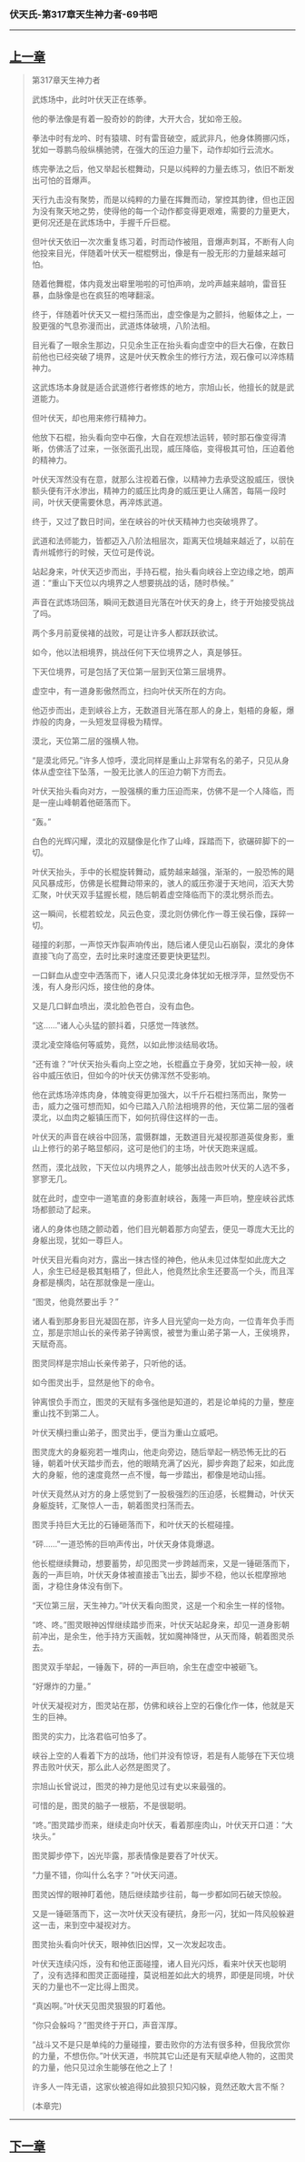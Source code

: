 ### 伏天氏-第317章天生神力者-69书吧

--------
[上一章](./559a9831f09632a6c02d5fd7db3206ed.md)
--------


>
>
>
>第317章天生神力者
>
>武炼场中，此时叶伏天正在练拳。
>
>他的拳法像是有着一股奇妙的韵律，大开大合，犹如帝王般。
>
>拳法中时有龙吟、时有猿啸、时有雷音破空，威武非凡，他身体腾挪闪烁，犹如一尊鹏鸟般纵横驰骋，在强大的压迫力量下，动作却如行云流水。
>
>练完拳法之后，他又举起长棍舞动，只是以纯粹的力量去练习，依旧不断发出可怕的音爆声。
>
>天行九击没有聚势，而是以纯粹的力量在挥舞而动，掌控其韵律，但也正因为没有聚天地之势，使得他的每一个动作都变得更艰难，需要的力量更大，更何况还是在武炼场中，手握千斤巨棍。
>
>但叶伏天依旧一次次重复练习着，时而动作被阻，音爆声刺耳，不断有人向他投来目光，伴随着叶伏天一棍棍劈出，像是有一股无形的力量越来越可怕。
>
>随着他舞棍，体内竟发出噼里啪啦的可怕声响，龙吟声越来越响，雷音狂暴，血脉像是也在疯狂的咆哮翻滚。
>
>终于，伴随着叶伏天又一棍扫荡而出，虚空像是为之颤抖，他躯体之上，一股更强的气息弥漫而出，武道炼体破境，八阶法相。
>
>目光看了一眼余生那边，只见余生正在抬头看向虚空中的巨大石像，在数日前他也已经突破了境界，这是叶伏天教余生的修行方法，观石像可以淬炼精神力。
>
>这武炼场本身就是适合武道修行者修炼的地方，宗旭山长，他擅长的就是武道能力。
>
>但叶伏天，却也用来修行精神力。
>
>他放下石棍，抬头看向空中石像，大自在观想法运转，顿时那石像变得清晰，仿佛活了过来，一张张面孔出现，威压降临，变得极其可怕，压迫着他的精神力。
>
>叶伏天浑然没有在意，就那么注视着石像，以精神力去承受这股威压，很快额头便有汗水渗出，精神力的威压比肉身的威压更让人痛苦，每隔一段时间，叶伏天便需要休息，再淬炼武道。
>
>终于，又过了数日时间，坐在峡谷的叶伏天精神力也突破境界了。
>
>武道和法师能力，皆都迈入八阶法相层次，距离天位境越来越近了，以前在青州城修行的时候，天位可是传说。
>
>站起身来，叶伏天迈步而出，手持石棍，抬头看向峡谷上空边缘之地，朗声道：“重山下天位以内境界之人想要挑战的话，随时恭候。”
>
>声音在武炼场回荡，瞬间无数道目光落在叶伏天的身上，终于开始接受挑战了吗。
>
>两个多月前夏侯褚的战败，可是让许多人都跃跃欲试。
>
>如今，他以法相境界，挑战任何下天位境界之人，真是够狂。
>
>下天位境界，可是包括了天位第一层到天位第三层境界。
>
>虚空中，有一道身影傲然而立，扫向叶伏天所在的方向。
>
>他迈步而出，走到峡谷上方，无数道目光落在那人的身上，魁梧的身躯，爆炸般的肉身，一头短发显得极为精悍。
>
>漠北，天位第二层的强横人物。
>
>“是漠北师兄。”许多人惊呼，漠北同样是重山上非常有名的弟子，只见从身体从虚空往下坠落，一股无比骇人的压迫力朝下方而去。
>
>叶伏天抬头看向对方，一股强横的重力压迫而来，仿佛不是一个人降临，而是一座山峰朝着他砸落而下。
>
>“轰。”
>
>白色的光辉闪耀，漠北的双腿像是化作了山峰，踩踏而下，欲碾碎脚下的一切。
>
>叶伏天抬头，手中的长棍旋转舞动，威势越来越强，渐渐的，一股恐怖的飓风风暴成形，仿佛是长棍舞动带来的，骇人的威压弥漫于天地间，滔天大势汇聚，叶伏天双手猛握长棍，随后朝着虚空降临而下的漠北劈杀而去。
>
>这一瞬间，长棍若蛟龙，风云色变，漠北则仿佛化作一尊王侯石像，踩碎一切。
>
>碰撞的刹那，一声惊天炸裂声响传出，随后诸人便见山石崩裂，漠北的身体直接飞向了高空，去时比来时速度还要更快更猛烈。
>
>一口鲜血从虚空中洒落而下，诸人只见漠北身体犹如无根浮萍，显然受伤不浅，有人身形闪烁，接住他的身体。
>
>又是几口鲜血喷出，漠北脸色苍白，没有血色。
>
>“这……”诸人心头猛的颤抖着，只感觉一阵骇然。
>
>漠北凌空降临何等威势，竟然，以如此惨淡结局收场。
>
>“还有谁？”叶伏天抬头看向上空之地，长棍矗立于身旁，犹如天神一般，峡谷中威压依旧，但如今的叶伏天仿佛浑然不受影响。
>
>他在武炼场淬炼肉身，体魄变得更加强大，以千斤石棍扫荡而出，聚势一击，威力之强可想而知，如今已踏入八阶法相境界的他，天位第二层的强者漠北，以血肉之躯镇压而下，如何抗得住这样的一击。
>
>叶伏天的声音在峡谷中回荡，震慑群雄，无数道目光凝视那道英俊身影，重山上修行的弟子略显郁闷，这可是他们的主场，叶伏天跑来逞威。
>
>然而，漠北战败，下天位以内境界之人，能够出战击败叶伏天的人选不多，寥寥无几。
>
>就在此时，虚空中一道笔直的身影直射峡谷，轰隆一声巨响，整座峡谷武炼场都颤动了起来。
>
>诸人的身体也随之颤动着，他们目光朝着那方向望去，便见一尊庞大无比的身躯出现，犹如一尊巨人。
>
>叶伏天目光看向对方，露出一抹古怪的神色，他从未见过体型如此庞大之人，余生已经是极其魁梧了，但此人，他竟然比余生还要高一个头，而且浑身都是横肉，站在那就像是一座山。
>
>“图灵，他竟然要出手？”
>
>诸人看到那身影目光凝固在那，许多人目光望向一处方向，一位青年负手而立，那是宗旭山长的亲传弟子钟离恨，被誉为重山弟子第一人，王侯境界，天赋奇高。
>
>图灵同样是宗旭山长亲传弟子，只听他的话。
>
>如今图灵出手，显然是他下的命令。
>
>钟离恨负手而立，图灵的天赋有多强他是知道的，若是论单纯的力量，整座重山找不到第二人。
>
>叶伏天横扫重山弟子，图灵出手，便当为重山立威吧。
>
>图灵庞大的身躯宛若一堆肉山，他走向旁边，随后举起一柄恐怖无比的石锤，朝着叶伏天踏步而去，他的眼睛充满了凶光，脚步奔跑了起来，如此庞大的身躯，他的速度竟然一点不慢，每一步踏出，都像是地动山摇。
>
>叶伏天竟然从对方的身上感觉到了一股极强烈的压迫感，长棍舞动，叶伏天身躯旋转，汇聚惊人一击，朝着图灵扫荡而去。
>
>图灵手持巨大无比的石锤砸落而下，和叶伏天的长棍碰撞。
>
>“砰……”一道恐怖的巨响声传出，叶伏天身体竟爆退。
>
>他长棍继续舞动，想要蓄势，却见图灵一步跨越而来，又是一锤砸落而下，轰的一声巨响，叶伏天身体被直接击飞出去，脚步不稳，他以长棍摩擦地面，才稳住身体没有倒下。
>
>“天位第三层，天生神力。”叶伏天看向图灵，这是一个和余生一样的怪物。
>
>“咚、咚。”图灵眼神凶悍继续踏步而来，叶伏天站起身来，却见一道身影朝前冲出，是余生，他手持方天画戟，犹如魔神降世，从天而降，朝着图灵杀去。
>
>图灵双手举起，一锤轰下，砰的一声巨响，余生在虚空中被砸飞。
>
>“好爆炸的力量。”
>
>叶伏天凝视对方，图灵站在那，仿佛和峡谷上空的石像化作一体，他就是天生的巨神。
>
>图灵的实力，比洛君临可怕多了。
>
>峡谷上空的人看着下方的战场，他们并没有惊讶，若是有人能够在下天位境界击败叶伏天，那么此人必然是图灵了。
>
>宗旭山长曾说过，图灵的神力是他见过有史以来最强的。
>
>可惜的是，图灵的脑子一根筋，不是很聪明。
>
>“咚。”图灵踏步而来，继续走向叶伏天，看着那座肉山，叶伏天开口道：“大块头。”
>
>图灵脚步停下，凶光毕露，那表情像是要吞了叶伏天。
>
>“力量不错，你叫什么名字？”叶伏天问道。
>
>图灵凶悍的眼神盯着他，随后继续踏步往前，每一步都如同石破天惊般。
>
>又是一锤砸落而下，这一次叶伏天没有硬抗，身形一闪，犹如一阵风般躲避这一击，来到空中凝视对方。
>
>图灵抬头看向叶伏天，眼神依旧凶悍，又一次发起攻击。
>
>叶伏天连续闪烁，没有和他正面碰撞，诸人目光闪烁，看来叶伏天也聪明了，没有选择和图灵正面碰撞，莫说相差如此大的境界，即便是同境，叶伏天的力量也不一定比得上图灵。
>
>“真凶啊。”叶伏天见图灵狠狠的盯着他。
>
>“你只会躲吗？”图灵终于开口，声音浑厚。
>
>“战斗又不是只是单纯的力量碰撞，要击败你的方法有很多种，但我欣赏你的力量，不想伤你。”叶伏天道，书院其它山还是有天赋卓绝人物的，这图灵的力量，他只见过余生能够在他之上了！
>
>许多人一阵无语，这家伙被追得如此狼狈只知闪躲，竟然还敢大言不惭？
>
>(本章完)
>
>

--------
[下一章](./62dae0d61c9cd6997f22a2c557987720.md)
--------
